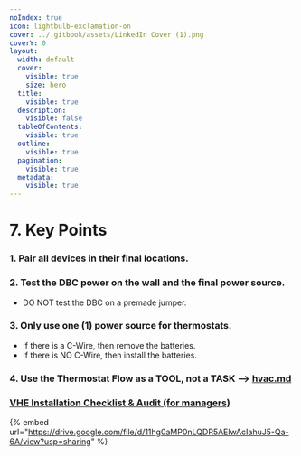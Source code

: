 ```yaml
---
noIndex: true
icon: lightbulb-exclamation-on
cover: ../.gitbook/assets/LinkedIn Cover (1).png
coverY: 0
layout:
  width: default
  cover:
    visible: true
    size: hero
  title:
    visible: true
  description:
    visible: false
  tableOfContents:
    visible: true
  outline:
    visible: true
  pagination:
    visible: true
  metadata:
    visible: true
---
```


# 7. Key Points

### 1. Pair all devices in their final locations.

### 2. Test the DBC power on the wall and the final power source.

* DO NOT test the DBC on a premade jumper.

### 3. Only use one (1) power source for thermostats.

* If there is a C-Wire, then remove the batteries.
* If there is NO C-Wire, then install the batteries.

### 4. Use the Thermostat Flow as a TOOL, not a TASK --> [hvac.md](../resources/hvac.md "mention")

### [VHE Installation Checklist & Audit (for managers)](https://vivint.sharepoint.com/:w:/s/FIT/EX54vP-P0q1MrvksI8KyZMUBBzqQzYIgPWM7WQoRgidBhQ?e=4CbYbm)

{% embed url="https://drive.google.com/file/d/11hg0aMP0nLQDR5AElwAcIahuJ5-Qa-6A/view?usp=sharing" %}
